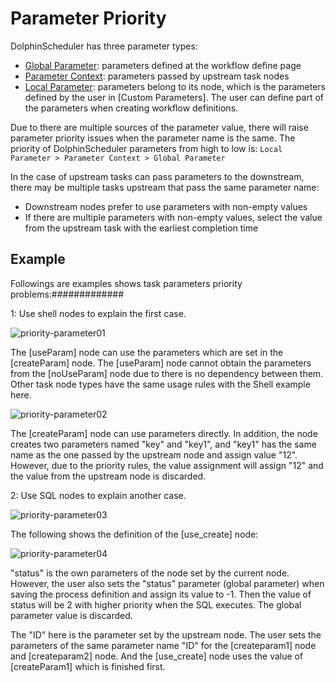 # Parameter Priority

DolphinScheduler has three parameter types:

* [Global Parameter](global.md): parameters defined at the workflow define page
* [Parameter Context](context.md): parameters passed by upstream task nodes
* [Local Parameter](local.md): parameters belong to its node, which is the parameters defined by the user in [Custom Parameters]. The user can define part of the parameters when creating workflow definitions.

Due to there are multiple sources of the parameter value, there will raise parameter priority issues when the parameter name is the same. The priority of DolphinScheduler parameters from high to low is: `Local Parameter > Parameter Context > Global Parameter`

In the case of upstream tasks can pass parameters to the downstream, there may be multiple tasks upstream that pass the same parameter name:

* Downstream nodes prefer to use parameters with non-empty values
* If there are multiple parameters with non-empty values, select the value from the upstream task with the earliest completion time

## Example

Followings are examples shows task parameters priority problems:#############

1: Use shell nodes to explain the first case.

![priority-parameter01](/img/new_ui/dev/parameter/priority_parameter01.png)

The [useParam] node can use the parameters which are set in the [createParam] node. The [useParam] node cannot obtain the parameters from the [noUseParam] node due to there is no dependency between them. Other task node types have the same usage rules with the Shell example here.

![priority-parameter02](/img/new_ui/dev/parameter/priority_parameter02.png)

The [createParam] node can use parameters directly. In addition, the node creates two parameters named "key" and "key1", and "key1" has the same name as the one passed by the upstream node and assign value "12". However, due to the priority rules, the value assignment will assign "12" and the value from the upstream node is discarded.

2: Use SQL nodes to explain another case.

![priority-parameter03](/img/new_ui/dev/parameter/priority_parameter03.png)

The following shows the definition of the [use_create] node:

![priority-parameter04](/img/new_ui/dev/parameter/priority_parameter04.png)

"status" is the own parameters of the node set by the current node. However, the user also sets the "status" parameter (global parameter) when saving the process definition and assign its value to -1. Then the value of status will be 2 with higher priority when the SQL executes. The global parameter value is discarded.

The "ID" here is the parameter set by the upstream node. The user sets the parameters of the same parameter name "ID" for the [createparam1] node and [createparam2] node. And the [use_create] node uses the value of [createParam1] which is finished first.

